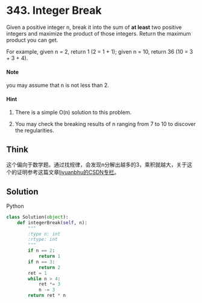 # 343. Integer Break

Given a positive integer n, break it into the sum of **at least** two positive integers and maximize the product of those integers. Return the maximum product you can get.

For example, given n = 2, return 1 (2 = 1 + 1); given n = 10, return 36 (10 = 3 + 3 + 4).

#### Note

you may assume that n is not less than 2.


#### Hint

1. There is a simple O(n) solution to this problem.

2. You may check the breaking results of n ranging from 7 to 10 to discover the regularities.

## Think

这个偏向于数学题。通过找规律，会发现n分解出越多的3，乘积就越大，关于这个的证明参考这篇文章[liyuanbhu的CSDN专栏](http://blog.csdn.net/liyuanbhu/article/details/51198124)。

## Solution

Python
 
```python
class Solution(object):
    def integerBreak(self, n):
        """
        :type n: int
        :rtype: int
        """
        if n == 2:
            return 1
        if n == 3:
            return 2
        ret = 1
        while n > 4:
            ret *= 3
            n -= 3
        return ret * n
```